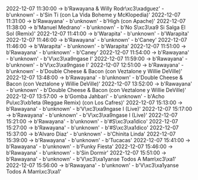 2022-12-07 11:30:00 -> b'Rawayana & Willy Rodr\xc3\xadguez' - b'unknown' - b'Sin Ti (con La Vida Boheme y McKlopedia)'
2022-12-07 11:31:00 -> b'Rawayana' - b'unknown' - b'High (con Apache)'
2022-12-07 11:38:00 -> b'Manuel Medrano' - b'unknown' - b'No S\xc3\xa9 Si Salga El Sol (Remix)'
2022-12-07 11:41:00 -> b'Warapita' - b'unknown' - b'Warapita'
2022-12-07 11:46:00 -> b'Rawayana' - b'unknown' - b'Caney'
2022-12-07 11:46:00 -> b'Warapita' - b'unknown' - b'Warapita'
2022-12-07 11:51:00 -> b'Rawayana' - b'unknown' - b'Caney'
2022-12-07 11:54:00 -> b'Rawayana' - b'unknown' - b'V\xc3\xa9ngase I'
2022-12-07 11:59:00 -> b'Rawayana' - b'unknown' - b'V\xc3\xa9ngase I'
2022-12-07 12:51:00 -> b'Rawayana' - b'unknown' - b'Double Cheese & Bacon (con Veztalone y Willie DeVille)'
2022-12-07 13:48:00 -> b'Rawayana' - b'unknown' - b'Double Cheese & Bacon (con Veztalone y Willie DeVille)'
2022-12-07 13:52:00 -> b'Rawayana' - b'unknown' - b'Double Cheese & Bacon (con Veztalone y Willie DeVille)'
2022-12-07 13:57:00 -> b'Gomba Jahbari' - b'unknown' - b'Acho Pu\xc3\xb1eta (Reggae Remix) (con Los Cafres)'
2022-12-07 15:13:00 -> b'Rawayana' - b'unknown' - b'V\xc3\xa9ngase I (Live)'
2022-12-07 15:17:00 -> b'Rawayana' - b'unknown' - b'V\xc3\xa9ngase I (Live)'
2022-12-07 15:21:00 -> b'Rawayana' - b'unknown' - b'#S\xc3\xa1dico'
2022-12-07 15:27:00 -> b'Rawayana' - b'unknown' - b'#S\xc3\xa1dico'
2022-12-07 15:37:00 -> b'Alvaro Diaz' - b'unknown' - b'Chinita Linda'
2022-12-07 15:39:00 -> b'Rawayana' - b'unknown' - b'Tucacas'
2022-12-07 15:41:00 -> b'Rawayana' - b'unknown' - b'Funky Fiesta'
2022-12-07 15:46:00 -> b'Rawayana' - b'unknown' - b'Sin Dormir'
2022-12-07 15:51:00 -> b'Rawayana' - b'unknown' - b'V\xc3\xa1yanse Todos A Mam\xc3\xa1'
2022-12-07 15:56:00 -> b'Rawayana' - b'unknown' - b'V\xc3\xa1yanse Todos A Mam\xc3\xa1'
